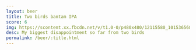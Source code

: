 ```yaml
---
layout: beer
title: Two birds bantam IPA
score: 6
img: https://scontent.xx.fbcdn.net/v/t1.0-0/p480x480/12115580_10153656867073745_1898684720680152438_n.jpg?oh=846dece31198ebb8a0a7741532366780&oe=58926FFA
desc: My biggest disappointment so far from two birds
permalink: /beer/:title.html
---
```

